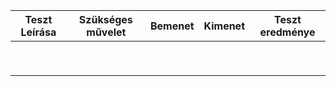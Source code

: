 | Teszt Leírása | Szükséges művelet | Bemenet | Kimenet | Teszt eredménye |
|---------------|-------------------|---------|---------|-----------------|
|               |                   |         |         |                 |
|               |                   |         |         |                 |
|               |                   |         |         |                 |
|               |                   |         |         |                 |
|               |                   |         |         |                 |
|               |                   |         |         |                 |
|               |                   |         |         |                 |
|               |                   |         |         |                 |
|               |                   |         |         |                 |